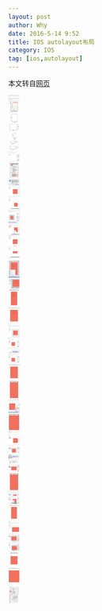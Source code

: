 ```yaml
---
layout: post
author: Why
date: 2016-5-14 9:52
title: IOS autolayout布局
category: IOS
tag: [ios,autolayout]
---
```


本文转自[网页](http://blog.callmewhy.com/2014/09/12/learn-ios8-size-class/)

<!-- more -->

![ios autolayout](/public/img/ios/autolayout.png)
